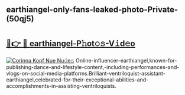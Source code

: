 ## earthiangel-only-fans​-leaked-photo​-Private-(50qj5)


# <h2><a href="https://mediaupload.pro?title=earthiangel&ref=git">🔗👉 🔴 earthiangel-P𝚑ot𝚘𝚜-V𝚒d𝚎o</a></h2>

[![Corinna Kopf Nue Nu𝚍e𝚜](https://i.imgur.com/0qMVB7G.gif)](https://mediaupload.pro?title=earthiangel&ref=git)
Online-influencer-earthiangel,known-for-publishing-dance-and-lifestyle-content,-including-performances-and-vlogs-on-social-media-platforms.Brilliant-ventriloquist-assistant-earthiangel,celebrated-for-their-exceptional-abilities-and-accomplishments-in-assisting-ventriloquists.  